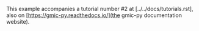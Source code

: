 This example accompanies a tutorial number #2 at [../../docs/tutorials.rst], also on [https://gmic-py.readthedocs.io/](the gmic-py documentation website).
